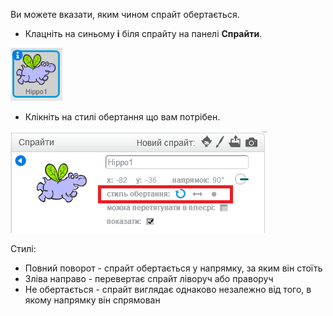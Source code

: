 Ви можете вказати, яким чином спрайт обертається.

- Клацніть на синьому **i** біля спрайту на панелі **Спрайти**.

![Натисніть на i](images/click-i.png)

- Клікніть на стилі обертання що вам потрібен.

![Різні стилі обертання](images/rotation-style.png)

Стилі:

- Повний поворот - спрайт обертається у напрямку, за яким він стоїть
- Зліва направо - перевертає спрайт ліворуч або праворуч
- Не обертається - спрайт виглядає однаково незалежно від того, в якому напрямку він спрямован